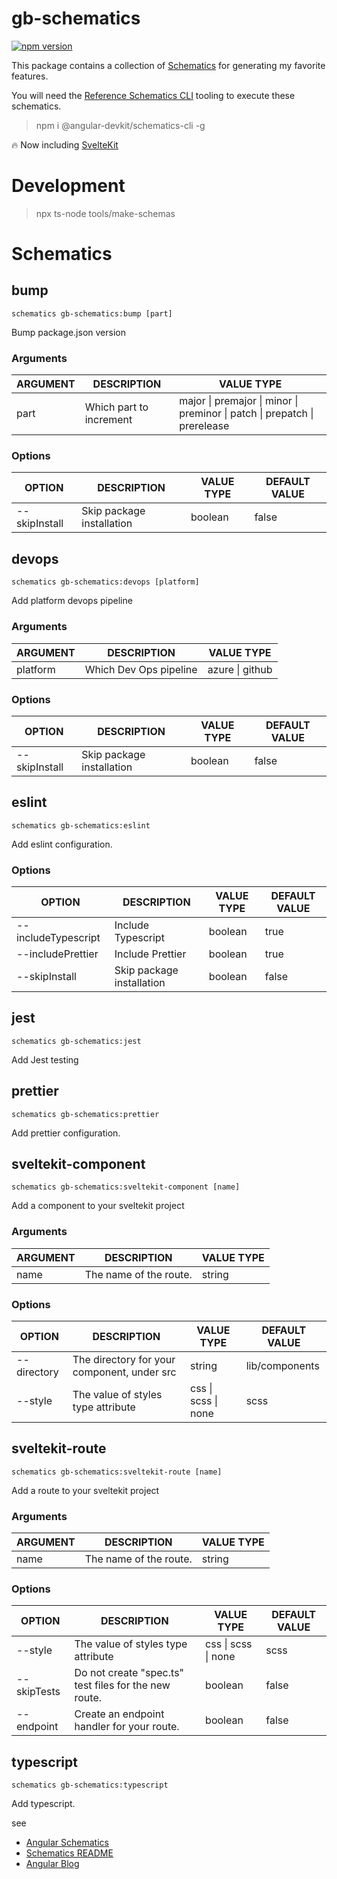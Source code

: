 # gb-schematics

[![npm version](https://badge.fury.io/js/gb-schematics.svg)](https://badge.fury.io/js/gb-schematics)

This package contains a collection of [Schematics](https://github.com/angular/angular-cli/tree/main/packages/angular_devkit/schematics) for generating my favorite features.

You will need the [Reference Schematics CLI](https://www.npmjs.com/package/@angular-devkit/schematics-cli) tooling to execute these schematics.

> npm i @angular-devkit/schematics-cli -g

🔥 Now including [SvelteKit](https://kit.svelte.dev/)

# Development

> npx ts-node tools/make-schemas

# Schematics

## bump

```
schematics gb-schematics:bump [part]
```

Bump package.json version

### Arguments

| ARGUMENT | DESCRIPTION             | VALUE TYPE                                                                |
| -------- | ----------------------- | ------------------------------------------------------------------------- |
| part     | Which part to increment | major \| premajor \| minor \| preminor \| patch \| prepatch \| prerelease |

### Options

| OPTION        | DESCRIPTION               | VALUE TYPE | DEFAULT VALUE |
| ------------- | ------------------------- | ---------- | ------------- |
| --skipInstall | Skip package installation | boolean    | false         |

## devops

```
schematics gb-schematics:devops [platform]
```

Add platform devops pipeline

### Arguments

| ARGUMENT | DESCRIPTION            | VALUE TYPE      |
| -------- | ---------------------- | --------------- |
| platform | Which Dev Ops pipeline | azure \| github |

### Options

| OPTION        | DESCRIPTION               | VALUE TYPE | DEFAULT VALUE |
| ------------- | ------------------------- | ---------- | ------------- |
| --skipInstall | Skip package installation | boolean    | false         |

## eslint

```
schematics gb-schematics:eslint
```

Add eslint configuration.

### Options

| OPTION              | DESCRIPTION               | VALUE TYPE | DEFAULT VALUE |
| ------------------- | ------------------------- | ---------- | ------------- |
| --includeTypescript | Include Typescript        | boolean    | true          |
| --includePrettier   | Include Prettier          | boolean    | true          |
| --skipInstall       | Skip package installation | boolean    | false         |

## jest

```
schematics gb-schematics:jest
```

Add Jest testing

## prettier

```
schematics gb-schematics:prettier
```

Add prettier configuration.

## sveltekit-component

```
schematics gb-schematics:sveltekit-component [name]
```

Add a component to your sveltekit project

### Arguments

| ARGUMENT | DESCRIPTION            | VALUE TYPE |
| -------- | ---------------------- | ---------- |
| name     | The name of the route. | string     |

### Options

| OPTION      | DESCRIPTION                                 | VALUE TYPE          | DEFAULT VALUE  |
| ----------- | ------------------------------------------- | ------------------- | -------------- |
| --directory | The directory for your component, under src | string              | lib/components |
| --style     | The value of styles type attribute          | css \| scss \| none | scss           |

## sveltekit-route

```
schematics gb-schematics:sveltekit-route [name]
```

Add a route to your sveltekit project

### Arguments

| ARGUMENT | DESCRIPTION            | VALUE TYPE |
| -------- | ---------------------- | ---------- |
| name     | The name of the route. | string     |

### Options

| OPTION      | DESCRIPTION                                           | VALUE TYPE          | DEFAULT VALUE |
| ----------- | ----------------------------------------------------- | ------------------- | ------------- |
| --style     | The value of styles type attribute                    | css \| scss \| none | scss          |
| --skipTests | Do not create "spec.ts" test files for the new route. | boolean             | false         |
| --endpoint  | Create an endpoint handler for your route.            | boolean             | false         |

## typescript

```
schematics gb-schematics:typescript
```

Add typescript.

see

- [Angular Schematics](https://github.com/angular/angular-cli/tree/main/packages/schematics/angular)
- [Schematics README](https://github.com/angular/angular-cli/blob/main/packages/angular_devkit/schematics/README.md)
- [Angular Blog](https://blog.angular.io/schematics-an-introduction-dc1dfbc2a2b2)
